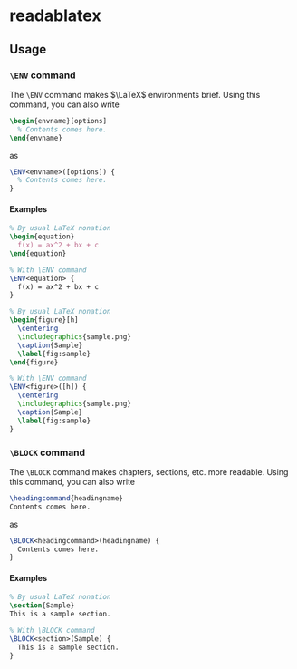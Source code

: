 # readablatex

## Usage

### `\ENV` command

The `\ENV` command makes $\LaTeX$ environments brief. Using this command, you can also write

```latex
\begin{envname}[options]
  % Contents comes here.
\end{envname}
```

as

```latex
\ENV<envname>([options]) {
  % Contents comes here.
}
```

#### Examples

```latex
% By usual LaTeX nonation
\begin{equation}
  f(x) = ax^2 + bx + c
\end{equation}

% With \ENV command
\ENV<equation> {
  f(x) = ax^2 + bx + c
}
```

```latex
% By usual LaTeX nonation
\begin{figure}[h]
  \centering
  \includegraphics{sample.png}
  \caption{Sample}
  \label{fig:sample}
\end{figure}

% With \ENV command
\ENV<figure>([h]) {
  \centering
  \includegraphics{sample.png}
  \caption{Sample}
  \label{fig:sample}
}
```

### `\BLOCK` command

The `\BLOCK` command makes chapters, sections, etc. more readable. Using this command, you can also write

```latex
\headingcommand{headingname}
Contents comes here.
```

as

```latex
\BLOCK<headingcommand>(headingname) {
  Contents comes here.
}
```

#### Examples

```latex
% By usual LaTeX nonation
\section{Sample}
This is a sample section.

% With \BLOCK command
\BLOCK<section>(Sample) {
  This is a sample section.
}
```
